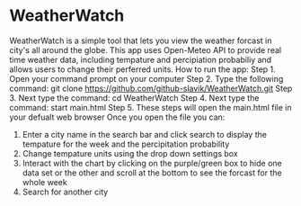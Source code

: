 # WeatherWatch
WeatherWatch is a simple tool that lets you view the weather forcast in city's all around the globe. This app uses Open-Meteo API to provide real time weather data, including tempature and percipiation probabiliy and allows users to change their perferred units.
How to run the app:
Step 1. Open your command prompt on your computer
Step 2. Type the following command: git clone https://github.com/github-slavik/WeatherWatch.git
Step 3. Next type the command: cd WeatherWatch
Step 4. Next type the command: start main.html
Step 5. These steps will open the main.html file in your defualt web browser
Once you open the file you can:
1. Enter a city name in the search bar and click search to display the tempature for the week and the percipitation probability
2. Change tempature units using the drop down settings box
3. Interact with the chart by clicking on the purple/green box to hide one data set or the other and scroll at the bottom to see the forcast for the whole week
4. Search for another city
